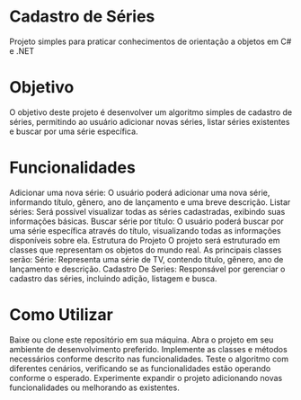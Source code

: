 # Cadastro de Séries
Projeto simples para praticar conhecimentos de orientação a objetos em C# e .NET

# Objetivo
O objetivo deste projeto é desenvolver um algoritmo simples de cadastro de séries, permitindo ao usuário adicionar novas séries, listar séries existentes e buscar por uma série específica.

# Funcionalidades
Adicionar uma nova série: O usuário poderá adicionar uma nova série, informando título, gênero, ano de lançamento e uma breve descrição.
Listar séries: Será possível visualizar todas as séries cadastradas, exibindo suas informações básicas.
Buscar série por título: O usuário poderá buscar por uma série específica através do título, visualizando todas as informações disponíveis sobre ela.
Estrutura do Projeto
O projeto será estruturado em classes que representam os objetos do mundo real. As principais classes serão:
Série: Representa uma série de TV, contendo título, gênero, ano de lançamento e descrição.
Cadastro De Series: Responsável por gerenciar o cadastro das séries, incluindo adição, listagem e busca.

# Como Utilizar
Baixe ou clone este repositório em sua máquina.
Abra o projeto em seu ambiente de desenvolvimento preferido.
Implemente as classes e métodos necessários conforme descrito nas funcionalidades.
Teste o algoritmo com diferentes cenários, verificando se as funcionalidades estão operando conforme o esperado.
Experimente expandir o projeto adicionando novas funcionalidades ou melhorando as existentes.

